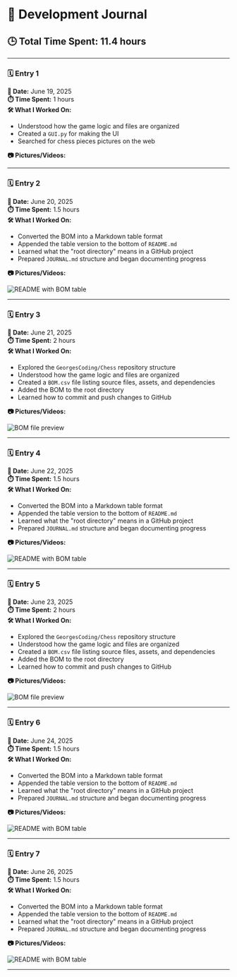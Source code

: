 # 🧾 Development Journal

## 🕒 Total Time Spent: **11.4 hours**

---

### 🗓️ Entry 1

**📅 Date:** June 19, 2025  
**⏱️ Time Spent:** 1 hours  
**🛠️ What I Worked On:**

- Understood how the game logic and files are organized
- Created a `GUI.py` for making the UI
- Searched for chess pieces pictures on the web

**📷 Pictures/Videos:**



---

### 🗓️ Entry 2

**📅 Date:** June 20, 2025  
**⏱️ Time Spent:** 1.5 hours  
**🛠️ What I Worked On:**

- Converted the BOM into a Markdown table format
- Appended the table version to the bottom of `README.md`
- Learned what the "root directory" means in a GitHub project
- Prepared `JOURNAL.md` structure and began documenting progress

**📷 Pictures/Videos:**

![README with BOM table](./images/readme_bom.png)

---

### 🗓️ Entry 3

**📅 Date:** June 21, 2025  
**⏱️ Time Spent:** 2 hours  
**🛠️ What I Worked On:**

- Explored the `GeorgesCoding/Chess` repository structure
- Understood how the game logic and files are organized
- Created a `BOM.csv` file listing source files, assets, and dependencies
- Added the BOM to the root directory
- Learned how to commit and push changes to GitHub

**📷 Pictures/Videos:**

![BOM file preview](./images/bom_preview.png)

---

### 🗓️ Entry 4

**📅 Date:** June 22, 2025  
**⏱️ Time Spent:** 1.5 hours  
**🛠️ What I Worked On:**

- Converted the BOM into a Markdown table format
- Appended the table version to the bottom of `README.md`
- Learned what the "root directory" means in a GitHub project
- Prepared `JOURNAL.md` structure and began documenting progress

**📷 Pictures/Videos:**

![README with BOM table](./images/readme_bom.png)

---

### 🗓️ Entry 5

**📅 Date:** June 23, 2025  
**⏱️ Time Spent:** 2 hours  
**🛠️ What I Worked On:**

- Explored the `GeorgesCoding/Chess` repository structure
- Understood how the game logic and files are organized
- Created a `BOM.csv` file listing source files, assets, and dependencies
- Added the BOM to the root directory
- Learned how to commit and push changes to GitHub

**📷 Pictures/Videos:**

![BOM file preview](./images/bom_preview.png)

---

### 🗓️ Entry 6

**📅 Date:** June 24, 2025  
**⏱️ Time Spent:** 1.5 hours  
**🛠️ What I Worked On:**

- Converted the BOM into a Markdown table format
- Appended the table version to the bottom of `README.md`
- Learned what the "root directory" means in a GitHub project
- Prepared `JOURNAL.md` structure and began documenting progress

**📷 Pictures/Videos:**

![README with BOM table](./images/readme_bom.png)

---


### 🗓️ Entry 7

**📅 Date:** June 26, 2025  
**⏱️ Time Spent:** 1.5 hours  
**🛠️ What I Worked On:**

- Converted the BOM into a Markdown table format
- Appended the table version to the bottom of `README.md`
- Learned what the "root directory" means in a GitHub project
- Prepared `JOURNAL.md` structure and began documenting progress

**📷 Pictures/Videos:**

![README with BOM table](./images/readme_bom.png)

---
